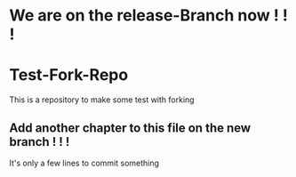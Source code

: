 # We are on the release-Branch now ! ! !

# Test-Fork-Repo
This is a repository to make some test with forking


## Add another chapter to this file on the new branch ! ! !

It's only a few lines to commit something 
